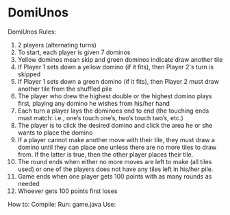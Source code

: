 # DomiUnos

DomiUnos Rules:
  1. 2 players (alternating turns)
  2. To start, each player is given 7 dominos
  3. Yellow dominos mean skip and green dominos indicate draw another tile
  4. If Player 1 sets down a yellow domino (if it fits), then Player 2's turn is skipped
  5. If Player 1 sets down a green domino (if it fits), then Player 2 must draw another tile from the shuffled pile
  6. The player who drew the highest double or the highest domino plays first, playing any domino he wishes from his/her hand
  7. Each turn a player lays the dominoes end to end (the touching ends must match: i.e., one’s touch one’s, two’s touch two’s, etc.)
  8. The player is to click the desired domino and click the area he or she wants to place the domino
  9. If a player cannot make another move with their tile, they must draw a domino until they can place one unless there are no more tiles to draw from. If the latter is true, then the other player places their tile.
  10. The round ends when either no more moves are left to make (all tiles used) or one of the players does not have any tiles left in his/her pile.
  11. Game ends when one player gets 100 points with as many rounds as needed
  12. Whoever gets 100 points first loses

How to:
  Compile:
  Run: game.java
  Use:

